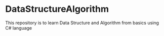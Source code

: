 # DataStructureAlgorithm
This repository is to learn Data Structure and Algorithm from basics using C# language
